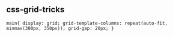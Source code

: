 ## css-grid-tricks

``main{
      display: grid;
      grid-template-columns: repeat(auto-fit, minmax(300px, 350px));
      grid-gap: 20px;
    }``
